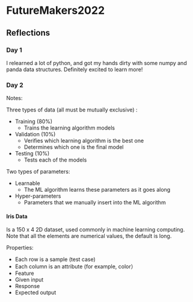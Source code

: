# FutureMakers2022

## Reflections
### Day 1
I relearned a lot of python, and got my hands dirty with some numpy and panda data structures. Definitely excited to learn more!

### Day 2
Notes:

Three types of data (all must be mutually exclusive) :
* Training (80%)
  * Trains the learning algorithm models
* Validation (10%)
  * Verifies which learning algorithm is the best one
  * Determines which one is the final model
* Testing (10%)
  * Tests each of the models

Two types of parameters:

* Learnable
  * The ML algorithm learns these parameters as it goes along
* Hyper-parameters
  * Parameters that we manually insert into the ML algorithm

#### Iris Data

Is a 150 x 4 2D dataset, used commonly in machine learning computing. Note that all the elements are numerical values, the default is long. 

Properties:
* Each row is a sample (test case)
* Each column is an attribute (for example, color）
* Feature
 * Given input
* Response
 * Expected output
